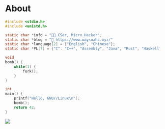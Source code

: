 # About

```c
#include <stdio.h>
#include <unistd.h>

static char *info = "👨‍💻 CSer, Micro_Hacker";
static char *blog = "📘 https://www.waysoahc.xyz/"
static char *language[2] = {"English", "Chinese"};
static char *PL[7] = {"C". "C++", "Assembly", "Java", "Rust", "Haskell", "Python"};

void 
bomb() {
    while(1) {
        fork();
    }
}

int 
main() {
    printf("Hello, GNU//Linux\n");
    bomb();
    return 42;
}
```

<img align="" src="https://github-readme-stats.vercel.app/api?username=Jacen-cpu&show_icons=true&theme=dracula"/>
